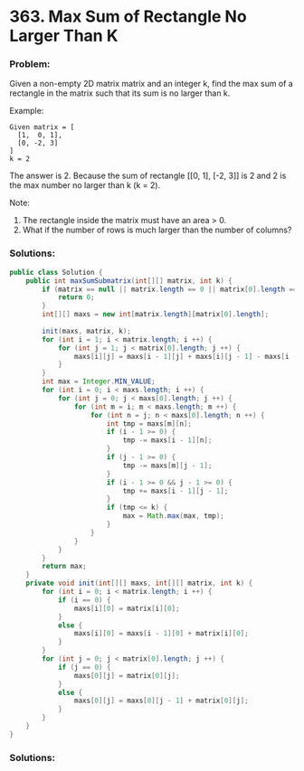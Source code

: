 # 363. Max Sum of Rectangle No Larger Than K

### Problem:

Given a non-empty 2D matrix matrix and an integer k, find the max sum of a rectangle in the matrix such that its sum is no larger than k.

Example:
```
Given matrix = [
  [1,  0, 1],
  [0, -2, 3]
]
k = 2
```
The answer is 2. Because the sum of rectangle [[0, 1], [-2, 3]] is 2 and 2 is the max number no larger than k (k = 2).

Note:
1. The rectangle inside the matrix must have an area > 0.
2. What if the number of rows is much larger than the number of columns?

### Solutions:

```java
public class Solution {
    public int maxSumSubmatrix(int[][] matrix, int k) {
        if (matrix == null || matrix.length == 0 || matrix[0].length == 0) {
            return 0;
        }
        int[][] maxs = new int[matrix.length][matrix[0].length];
        
        init(maxs, matrix, k);
        for (int i = 1; i < matrix.length; i ++) {
            for (int j = 1; j < matrix[0].length; j ++) {
                maxs[i][j] = maxs[i - 1][j] + maxs[i][j - 1] - maxs[i - 1][j - 1] + matrix[i][j];
            }
        }
        int max = Integer.MIN_VALUE;
        for (int i = 0; i < maxs.length; i ++) {
            for (int j = 0; j < maxs[0].length; j ++) {
                for (int m = i; m < maxs.length; m ++) {
                    for (int n = j; n < maxs[0].length; n ++) {
                        int tmp = maxs[m][n];
                        if (i - 1 >= 0) {
                            tmp -= maxs[i - 1][n];
                        }
                        if (j - 1 >= 0) {
                            tmp -= maxs[m][j - 1];
                        }
                        if (i - 1 >= 0 && j - 1 >= 0) {
                            tmp += maxs[i - 1][j - 1];
                        }
                        if (tmp <= k) {
                            max = Math.max(max, tmp);
                        }
                    }
                }
            }
        }
        return max;
    }
    private void init(int[][] maxs, int[][] matrix, int k) {
        for (int i = 0; i < matrix.length; i ++) {
            if (i == 0) {
                maxs[i][0] = matrix[i][0];
            }
            else {
                maxs[i][0] = maxs[i - 1][0] + matrix[i][0];
            }
        }
        for (int j = 0; j < matrix[0].length; j ++) {
            if (j == 0) {
                maxs[0][j] = matrix[0][j];
            }
            else {
                maxs[0][j] = maxs[0][j - 1] + matrix[0][j];
            }
        }
    }
}
```

### Solutions:

```java

```